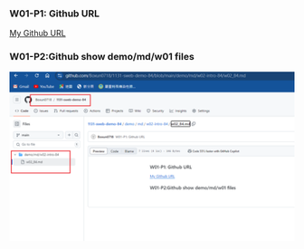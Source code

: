 ### W01-P1: Github URL

[My Github URL](http://github.com/Boxun0718/1131-sweb-demo-84)

### W01-P2:Github show demo/md/w01 files

![](w01-p2.png)

